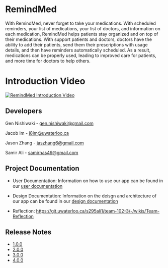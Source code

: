 # RemindMed
With RemindMed, never forget to take your medications.  With scheduled reminders, 
your list of medications, your list of doctors, and information on each medication, 
RemindMed helps patients stay organized and on top of their medications.  With support
patients and doctors, doctors have the ability to add their patients, send them 
their prescriptions with usage details, and then have reminders automatically scheduled. 
As a result, medications can be properly used, leading to improved care for patients,
and more time for doctors to help others.

# Introduction Video
[![RemindMed Introduction Video](https://img.youtube.com/vi/6Sh5vcLsh7g/0.jpg)](https://youtu.be/6Sh5vcLsh7g)

## Developers
Gen Nishiwaki - gen.nishiwaki@gmail.com  

Jacob Im - j8im@uwaterloo.ca  

Jason Zhang - jaszhang6@gmail.com  

Samir Ali - samirhas49@gmail.com

## Project Documentation
- User Documentation: Information on how to use our app can be found in our [user documentation](https://git.uwaterloo.ca/s295ali1/team-102-3/-/wikis/User-Documentation)  

- Design Documentation: Information on the deisgn and architecture of our app can be found in our [design documentation](https://git.uwaterloo.ca/s295ali1/team-102-3/-/wikis/Design-Document)

- Reflection: https://git.uwaterloo.ca/s295ali1/team-102-3/-/wikis/Team-Reflection

## Release Notes
- [1.0.0](https://github.com/Samir2003/RemindMed/releases/tag/1.0.0)
- [2.0.0](https://github.com/Samir2003/RemindMed/releases/tag/2.0.0)
- [3.0.0](https://github.com/Samir2003/RemindMed/releases/tag/3.0.0)
- [4.0.0](https://github.com/Samir2003/RemindMed/releases/tag/4.0.0)

[//]: # ()
[//]: # (## Building the App)

[//]: # ()
[//]: # (To build our app the following tools will be needed:)

[//]: # (    )
[//]: # (* Android Studio &#40;Latest version is fine&#41;)

[//]: # (    * Standard Installation)

[//]: # (    * Do not import settings)

[//]: # (    * Install everything &#40;Agree to all Fine Print&#41;)

[//]: # (* JDK 18)

[//]: # (* Gradle)

[//]: # ()
[//]: # (1. Open RemindMed folder in root of project via Android Studio, this is not the root of the repository.)

[//]: # (2. Wait a few minutes to allow for the gradle build to happen, you'll know it is done when the green play button is available.)

[//]: # (2.You can click play to run the app on the top bar of Android Studio. Alternatively use Shift + F10 &#40;Windows&#41;, Control + R &#40;macOS&#41;.)

[//]: # (3. The app should open on the right, if it doesn't then please click on "Running Devices" on the right bar of Android Studio and the app should appear.)

[//]: # (4. &#40;Not to worry, this step will never occur!&#41; If all else fails, contact s295ali@uwaterloo.ca.)
